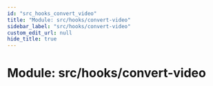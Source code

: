 ```yaml
---
id: "src_hooks_convert_video"
title: "Module: src/hooks/convert-video"
sidebar_label: "src/hooks/convert-video"
custom_edit_url: null
hide_title: true
---
```


# Module: src/hooks/convert-video
